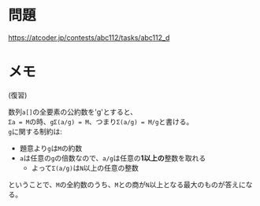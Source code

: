 # 問題

https://atcoder.jp/contests/abc112/tasks/abc112_d

# メモ

(復習)

数列`a[]`の全要素の公約数を'g'とすると、\
`Σa = M`の時、`gΣ(a/g) = M`、つまり`Σ(a/g) = M/g`と書ける。\
`g`に関する制約は:

- 題意より`g`は`M`の約数
- `a`は任意の`g`の倍数なので、`a/g`は任意の**1以上の**整数を取れる
    - よって`Σ(a/g)`は`N`以上の任意の整数

ということで、`M`の全約数のうち、`M`との商が`N`以上となる最大のものが答えになる。

